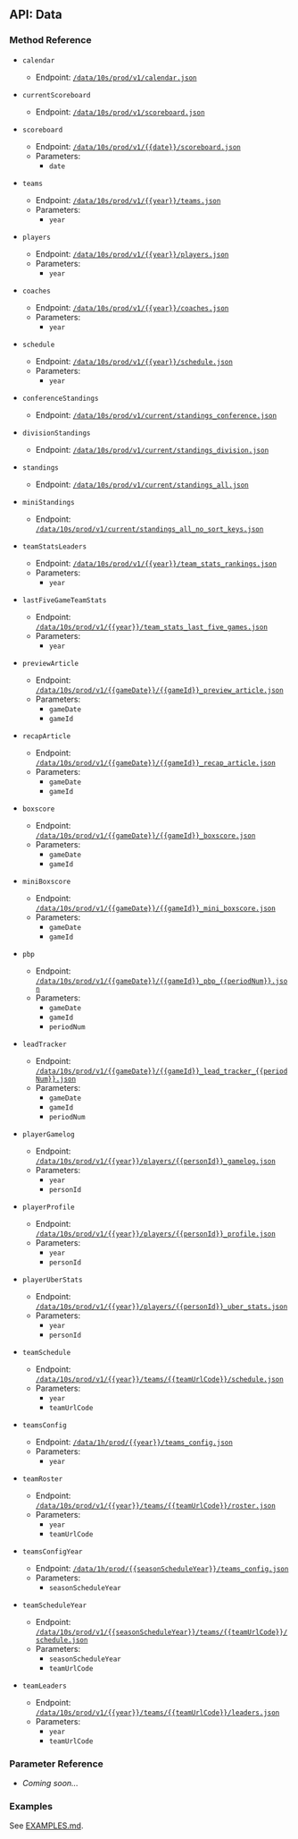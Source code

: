 ## API: Data

### Method Reference

  - `calendar`
    + Endpoint: [`/data/10s/prod/v1/calendar.json`](http://data.nba.net/data/10s/prod/v1/calendar.json)

  - `currentScoreboard`
    + Endpoint: [`/data/10s/prod/v1/scoreboard.json`](http://data.nba.net/data/10s/prod/v1/scoreboard.json)

  - `scoreboard`
    + Endpoint: [`/data/10s/prod/v1/{{date}}/scoreboard.json`](http://data.nba.net/data/10s/prod/v1/{{date}}/scoreboard.json)
    + Parameters:
      * `date`

  - `teams`
    + Endpoint: [`/data/10s/prod/v1/{{year}}/teams.json`](http://data.nba.net/data/10s/prod/v1/{{year}}/teams.json)
    + Parameters:
      * `year`

  - `players`
    + Endpoint: [`/data/10s/prod/v1/{{year}}/players.json`](http://data.nba.net/data/10s/prod/v1/{{year}}/players.json)
    + Parameters:
      * `year`

  - `coaches`
    + Endpoint: [`/data/10s/prod/v1/{{year}}/coaches.json`](http://data.nba.net/data/10s/prod/v1/{{year}}/coaches.json)
    + Parameters:
      * `year`

  - `schedule`
    + Endpoint: [`/data/10s/prod/v1/{{year}}/schedule.json`](http://data.nba.net/data/10s/prod/v1/{{year}}/schedule.json)
    + Parameters:
      * `year`

  - `conferenceStandings`
    + Endpoint: [`/data/10s/prod/v1/current/standings_conference.json`](http://data.nba.net/data/10s/prod/v1/current/standings_conference.json)

  - `divisionStandings`
    + Endpoint: [`/data/10s/prod/v1/current/standings_division.json`](http://data.nba.net/data/10s/prod/v1/current/standings_division.json)

  - `standings`
    + Endpoint: [`/data/10s/prod/v1/current/standings_all.json`](http://data.nba.net/data/10s/prod/v1/current/standings_all.json)

  - `miniStandings`
    + Endpoint: [`/data/10s/prod/v1/current/standings_all_no_sort_keys.json`](http://data.nba.net/data/10s/prod/v1/current/standings_all_no_sort_keys.json)

  - `teamStatsLeaders`
    + Endpoint: [`/data/10s/prod/v1/{{year}}/team_stats_rankings.json`](http://data.nba.net/data/10s/prod/v1/{{year}}/team_stats_rankings.json)
    + Parameters:
      * `year`

  - `lastFiveGameTeamStats`
    + Endpoint: [`/data/10s/prod/v1/{{year}}/team_stats_last_five_games.json`](http://data.nba.net/data/10s/prod/v1/{{year}}/team_stats_last_five_games.json)
    + Parameters:
      * `year`

  - `previewArticle`
    + Endpoint: [`/data/10s/prod/v1/{{gameDate}}/{{gameId}}_preview_article.json`](http://data.nba.net/data/10s/prod/v1/{{gameDate}}/{{gameId}}_preview_article.json)
    + Parameters:
      * `gameDate`
      * `gameId`

  - `recapArticle`
    + Endpoint: [`/data/10s/prod/v1/{{gameDate}}/{{gameId}}_recap_article.json`](http://data.nba.net/data/10s/prod/v1/{{gameDate}}/{{gameId}}_recap_article.json)
    + Parameters:
      * `gameDate`
      * `gameId`

  - `boxscore`
    + Endpoint: [`/data/10s/prod/v1/{{gameDate}}/{{gameId}}_boxscore.json`](http://data.nba.net/data/10s/prod/v1/{{gameDate}}/{{gameId}}_boxscore.json)
    + Parameters:
      * `gameDate`
      * `gameId`

  - `miniBoxscore`
    + Endpoint: [`/data/10s/prod/v1/{{gameDate}}/{{gameId}}_mini_boxscore.json`](http://data.nba.net/data/10s/prod/v1/{{gameDate}}/{{gameId}}_mini_boxscore.json)
    + Parameters:
      * `gameDate`
      * `gameId`

  - `pbp`
    + Endpoint: [`/data/10s/prod/v1/{{gameDate}}/{{gameId}}_pbp_{{periodNum}}.json`](http://data.nba.net/data/10s/prod/v1/{{gameDate}}/{{gameId}}_pbp_{{periodNum}}.json)
    + Parameters:
      * `gameDate`
      * `gameId`
      * `periodNum`

  - `leadTracker`
    + Endpoint: [`/data/10s/prod/v1/{{gameDate}}/{{gameId}}_lead_tracker_{{periodNum}}.json`](http://data.nba.net/data/10s/prod/v1/{{gameDate}}/{{gameId}}_lead_tracker_{{periodNum}}.json)
    + Parameters:
      * `gameDate`
      * `gameId`
      * `periodNum`

  - `playerGamelog`
    + Endpoint: [`/data/10s/prod/v1/{{year}}/players/{{personId}}_gamelog.json`](http://data.nba.net/data/10s/prod/v1/{{year}}/players/{{personId}}_gamelog.json)
    + Parameters:
      * `year`
      * `personId`

  - `playerProfile`
    + Endpoint: [`/data/10s/prod/v1/{{year}}/players/{{personId}}_profile.json`](http://data.nba.net/data/10s/prod/v1/{{year}}/players/{{personId}}_profile.json)
    + Parameters:
      * `year`
      * `personId`

  - `playerUberStats`
    + Endpoint: [`/data/10s/prod/v1/{{year}}/players/{{personId}}_uber_stats.json`](http://data.nba.net/data/10s/prod/v1/{{year}}/players/{{personId}}_uber_stats.json)
    + Parameters:
      * `year`
      * `personId`

  - `teamSchedule`
    + Endpoint: [`/data/10s/prod/v1/{{year}}/teams/{{teamUrlCode}}/schedule.json`](http://data.nba.net/data/10s/prod/v1/{{year}}/teams/{{teamUrlCode}}/schedule.json)
    + Parameters:
      * `year`
      * `teamUrlCode`

  - `teamsConfig`
    + Endpoint: [`/data/1h/prod/{{year}}/teams_config.json`](http://data.nba.net/data/1h/prod/{{year}}/teams_config.json)
    + Parameters:
      * `year`

  - `teamRoster`
    + Endpoint: [`/data/10s/prod/v1/{{year}}/teams/{{teamUrlCode}}/roster.json`](http://data.nba.net/data/10s/prod/v1/{{year}}/teams/{{teamUrlCode}}/roster.json)
    + Parameters:
      * `year`
      * `teamUrlCode`

  - `teamsConfigYear`
    + Endpoint: [`/data/1h/prod/{{seasonScheduleYear}}/teams_config.json`](http://data.nba.net/data/1h/prod/{{seasonScheduleYear}}/teams_config.json)
    + Parameters:
      * `seasonScheduleYear`

  - `teamScheduleYear`
    + Endpoint: [`/data/10s/prod/v1/{{seasonScheduleYear}}/teams/{{teamUrlCode}}/schedule.json`](http://data.nba.net/data/10s/prod/v1/{{seasonScheduleYear}}/teams/{{teamUrlCode}}/schedule.json)
    + Parameters:
      * `seasonScheduleYear`
      * `teamUrlCode`

  - `teamLeaders`
    + Endpoint: [`/data/10s/prod/v1/{{year}}/teams/{{teamUrlCode}}/leaders.json`](http://data.nba.net/data/10s/prod/v1/{{year}}/teams/{{teamUrlCode}}/leaders.json)
    + Parameters:
      * `year`
      * `teamUrlCode`

### Parameter Reference

  - _Coming soon..._

### Examples

See [EXAMPLES.md](../EXAMPLES.md#data).
